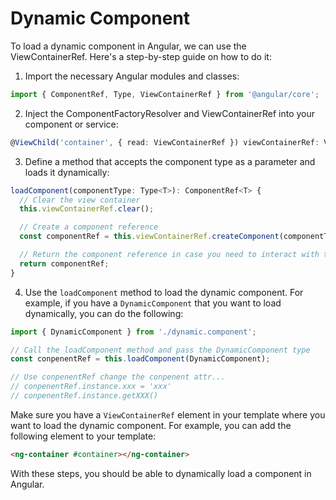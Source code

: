 # Dynamic Component

To load a dynamic component in Angular, we can use the ViewContainerRef. Here's a step-by-step guide on how to do it:

1. Import the necessary Angular modules and classes:

```typescript
import { ComponentRef, Type, ViewContainerRef } from '@angular/core';
```

2. Inject the ComponentFactoryResolver and ViewContainerRef into your component or service:

```typescript
@ViewChild('container', { read: ViewContainerRef }) viewContainerRef: ViewContainerRef;
```

3. Define a method that accepts the component type as a parameter and loads it dynamically:

```typescript
loadComponent(componentType: Type<T>): ComponentRef<T> {
  // Clear the view container
  this.viewContainerRef.clear();

  // Create a component reference
  const componentRef = this.viewContainerRef.createComponent(componentType);

  // Return the component reference in case you need to interact with the dynamically loaded component
  return componentRef;
}
```

4. Use the `loadComponent` method to load the dynamic component. For example, if you have a `DynamicComponent` that you want to load dynamically, you can do the following:

```typescript
import { DynamicComponent } from './dynamic.component';

// Call the loadComponent method and pass the DynamicComponent type
const conpenentRef = this.loadComponent(DynamicComponent);

// Use conpenentRef change the conpenent attr...
// conpenentRef.instance.xxx = 'xxx'
// conpenentRef.instance.getXXX()
```

Make sure you have a `ViewContainerRef` element in your template where you want to load the dynamic component. For example, you can add the following element to your template:
```html
<ng-container #container></ng-container>
```

With these steps, you should be able to dynamically load a component in Angular.